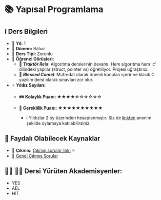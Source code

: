 # 📚 Yapısal Programlama

## ℹ️ Ders Bilgileri

- 📅 **Yıl:** 1
- 📆 **Dönem:** Bahar
- 🏫 **Ders Tipi:** Zorunlu
- 💬 **Öğrenci Görüşleri:**
  - 👤 **_Traktör Reis_**: Algoritma derslerinin devamı. Hem algoritma hem 'c' dilindeki yapılar (struct, pointer vs) öğretiliyor. Projesi uğraştırıcı.
  - 👤 **_Blessed Camel_**: Müfredat olarak önemli konuları içerir ve klasik C yazılım dersi olarak sınavları zor olur.
- ⭐ **Yıldız Sayıları:**
  - 🛤️ **Kolaylık Puanı:** ★★★★☆☆☆☆☆☆
  - 🔑 **Gereklilik Puanı:** ★★★★★★★★★★

    - ℹ️ Yıldızlar 2 oy üzerinden hesaplanmıştır. Siz de [linkten](https://forms.gle/3njZjmhm215YCAxe6) anonim şekilde oylamaya katılabilirsiniz.

## 📖 Faydalı Olabilecek Kaynaklar

- 📄 **Çıkmış:** [Çıkmış sorular linki](https://drive.google.com/drive/folders/1nJk-sz7MxNxKtEsGwJkR5OgS8eft7HAE?usp=drive_link) ✨
- 📄 [Genel Çıkmış Sorular](https://drive.google.com/drive/folders/1imIiwx0xxIPWREGP-YqotnFdUku8Ealf?usp=sharing)

## 👨‍🏫 👩‍🏫 Dersi Yürüten Akademisyenler:
- YES
- AEL
- HİT
